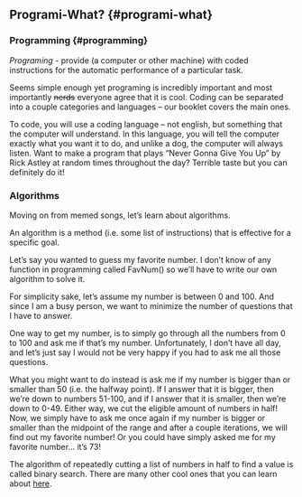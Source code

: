 ## Programi-What? {#programi-what}

### Programming {#programming}

_Programing -_ provide \(a computer or other machine\) with coded instructions for the automatic performance of a particular task.

Seems simple enough yet programing is incredibly important and most importantly ~~nerds~~ everyone agree that it is cool. Coding can be separated into a couple categories and languages – our booklet covers the main ones.

To code, you will use a coding language – not english, but something that the computer will understand. In this language, you will tell the computer exactly what you want it to do, and unlike a dog, the computer will always listen. Want to make a program that plays “Never Gonna Give You Up” by Rick Astley at random times throughout the day? Terrible taste but you can definitely do it!

### Algorithms

Moving on from memed songs, let’s learn about algorithms.

An algorithm is a method \(i.e. some list of instructions\) that is effective for a specific goal.

Let’s say you wanted to guess my favorite number. I don’t know of any function in programming called FavNum\(\) so we’ll have to write our own algorithm to solve it.

For simplicity sake, let’s assume my number is between 0 and 100. And since I am a busy person, we want to minimize the number of questions that I have to answer.

One way to get my number, is to simply go through all the numbers from 0 to 100 and ask me if that’s my number. Unfortunately, I don’t have all day, and let’s just say I would not be very happy if you had to ask me all those questions.

What you might want to do instead is ask me if my number is bigger than or smaller than 50 \(i.e. the halfway point\). If I answer that it is bigger, then we’re down to numbers 51-100, and if I answer that it is smaller, then we’re down to 0-49. Either way, we cut the eligible amount of numbers in half! Now, we simply have to ask me once again if my number is bigger or smaller than the midpoint of the range and after a couple iterations, we will find out my favorite number! Or you could have simply asked me for my favorite number… it’s 73!

The algorithm of repeatedly cutting a list of numbers in half to find a value is called binary search. There are many other cool ones that you can learn about [here](https://www.khanacademy.org/computing/computer-science/algorithms).

